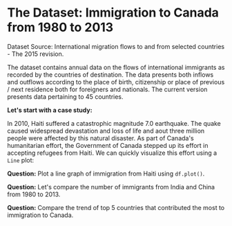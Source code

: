 # The Dataset: Immigration to Canada from 1980 to 2013 

Dataset Source: International migration flows to and from selected countries - The 2015 revision.

The dataset contains annual data on the flows of international immigrants as recorded by the countries of destination. 
The data presents both inflows and outflows according to the place of birth, citizenship or place of previous / next residence both for foreigners and nationals. 
The current version presents data pertaining to 45 countries.

**Let's start with a case study:**

In 2010, Haiti suffered a catastrophic magnitude 7.0 earthquake. The quake caused widespread devastation and loss of life and aout three million people were affected by this natural disaster. As part of Canada's humanitarian effort, the Government of Canada stepped up its effort in accepting refugees from Haiti. We can quickly visualize this effort using a `Line` plot:

**Question:** Plot a line graph of immigration from Haiti using `df.plot()`.

**Question:** Let's compare the number of immigrants from India and China from 1980 to 2013.

**Question:** Compare the trend of top 5 countries that contributed the most to immigration to Canada.
